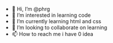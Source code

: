 - 👋 Hi, I’m @phrg
- 👀 I’m interested in learning code
- 🌱 I’m currently learning html and css 
- 💞️ I’m looking to collaborate on learning 
- 📫 How to reach me i have 0 idea

<!---
phrg/phrg is a ✨ special ✨ repository because its `README.md` (this file) appears on your GitHub profile.
You can click the Preview link to take a look at your changes.
--->
